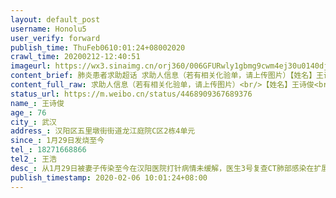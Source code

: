 ```yaml
---
layout: default_post
username: Honolu5
user_verify: forward
publish_time: ThuFeb0610:01:24+08002020
crawl_time: 20200212-12:40:51
imageurl: https://wx3.sinaimg.cn/orj360/006GFURwly1gbmg9cwm4ej30u0140dja.jpg
content_brief: 肺炎患者求助超话 求助人信息（若有相关化验单，请上传图片）【姓名】王诗俊【年龄】76【所在城市】武汉【所在小区、社区】汉阳区五里墩街街道龙江庭院C区2栋4单元【患病时间】1月29日发烧至今【联系方式】18271668866【其他紧急联系人】王浩【病情描述】 从1月29日被妻子传染至今在汉阳医 ...全文
content_full_raw: 求助人信息（若有相关化验单，请上传图片）<br/>【姓名】王诗俊<br/>【年龄】76<br/>【所在城市】武汉<br/>【所在小区、社区】汉阳区五里墩街街道龙江庭院C区2栋4单元<br/>【患病时间】1月29日发烧至今<br/>【联系方式】18271668866<br/>【其他紧急联系人】王浩<br/>【病情描述】从1月29日被妻子传染至今在汉阳医院打针病情未缓解，医生3号复查CT肺部感染在扩展，且本人有糖尿病，支气管炎，高血压。社区不给查核酸，医院说他们无权收治，必须通过社区，现在就是死循环，老人已经折腾了8天，每天吃不下东西，浑身无力，现在双腿都已经无法走路，儿子背着他去汉阳医院打针。这已经是死循环了。妻子已病十几天躺在家里，医院不能收治。全家都要被感染。有化验单为证！
status_url: https://m.weibo.cn/status/4468909367689376
name_: 王诗俊
age_: 76
city_: 武汉
address_: 汉阳区五里墩街街道龙江庭院C区2栋4单元
since_: 1月29日发烧至今
tel_: 18271668866
tel2_: 王浩
desc_: 从1月29日被妻子传染至今在汉阳医院打针病情未缓解，医生3号复查CT肺部感染在扩展，且本人有糖尿病，支气管炎，高血压。社区不给查核酸，医院说他们无权收治，必须通过社区，现在就是死循环，老人已经折腾了8天，每天吃不下东西，浑身无力，现在双腿都已经无法走路，儿子背着他去汉阳医院打针。这已经是死循环了。妻子已病十几天躺在家里，医院不能收治。全家都要被感染。有化验单为证！
publish_timestamp: 2020-02-06 10:01:24+08:00
---
```

